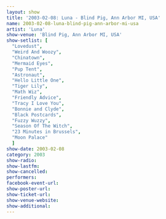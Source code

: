 ```yaml
---
layout: show
title: '2003-02-08: Luna - Blind Pig, Ann Arbor MI, USA'
name: 2003-02-08-luna-blind-pig-ann-arbor-mi-usa
artist: 'Luna'
show-venue: 'Blind Pig, Ann Arbor MI, USA'
show-setlist: [
  "Lovedust",
  "Weird And Woozy",
  "Chinatown",
  "Mermaid Eyes",
  "Pup Tent",
  "Astronaut",
  "Hello Little One",
  "Tiger Lily",
  "Math Wiz",
  "Friendly Advice",
  "Tracy I Love You",
  "Bonnie and Clyde",
  "Black Postcards",
  "Fuzzy Wuzzy",
  "Season Of The Witch",
  "23 Minutes in Brussels",
  "Moon Palace"
  ]
show-date: 2003-02-08
category: 2003
show-radio: 
show-lastfm: 
show-cancelled: 
performers: 
facebook-event-url: 
show-poster-url: 
show-ticket-url: 
show-venue-website: 
show-additional: 
---
```


